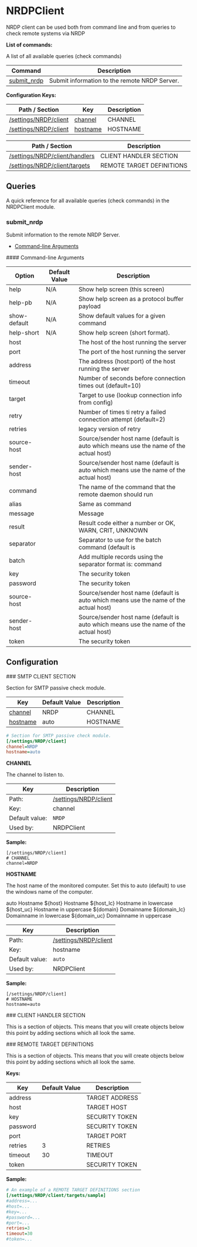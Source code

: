 # NRDPClient

NRDP client can be used both from command line and from queries to check remote systems via NRDP



**List of commands:**

A list of all available queries (check commands)

| Command                     | Description                                   |
|-----------------------------|-----------------------------------------------|
| [submit_nrdp](#submit_nrdp) | Submit information to the remote NRDP Server. |




**Configuration Keys:**



    
    
    
| Path / Section                                  | Key                                         | Description |
|-------------------------------------------------|---------------------------------------------|-------------|
| [/settings/NRDP/client](#/settings/NRDP/client) | [channel](#/settings/NRDP/client_channel)   | CHANNEL     |
| [/settings/NRDP/client](#/settings/NRDP/client) | [hostname](#/settings/NRDP/client_hostname) | HOSTNAME    |


| Path / Section                                                    | Description               |
|-------------------------------------------------------------------|---------------------------|
| [/settings/NRDP/client/handlers](#/settings/NRDP/client/handlers) | CLIENT HANDLER SECTION    |
| [/settings/NRDP/client/targets](#/settings/NRDP/client/targets)   | REMOTE TARGET DEFINITIONS |



## Queries

A quick reference for all available queries (check commands) in the NRDPClient module.

### submit_nrdp

Submit information to the remote NRDP Server.


* [Command-line Arguments](#submit_nrdp_options)





<a name="submit_nrdp_help"/>

<a name="submit_nrdp_help-pb"/>

<a name="submit_nrdp_show-default"/>

<a name="submit_nrdp_help-short"/>

<a name="submit_nrdp_host"/>

<a name="submit_nrdp_port"/>

<a name="submit_nrdp_address"/>

<a name="submit_nrdp_timeout"/>

<a name="submit_nrdp_target"/>

<a name="submit_nrdp_retry"/>

<a name="submit_nrdp_retries"/>

<a name="submit_nrdp_source-host"/>

<a name="submit_nrdp_sender-host"/>

<a name="submit_nrdp_command"/>

<a name="submit_nrdp_alias"/>

<a name="submit_nrdp_message"/>

<a name="submit_nrdp_result"/>

<a name="submit_nrdp_separator"/>

<a name="submit_nrdp_batch"/>

<a name="submit_nrdp_key"/>

<a name="submit_nrdp_password"/>

<a name="submit_nrdp_source-host"/>

<a name="submit_nrdp_sender-host"/>

<a name="submit_nrdp_token"/>

<a name="submit_nrdp_options"/>
#### Command-line Arguments


| Option       | Default Value | Description                                                                           |
|--------------|---------------|---------------------------------------------------------------------------------------|
| help         | N/A           | Show help screen (this screen)                                                        |
| help-pb      | N/A           | Show help screen as a protocol buffer payload                                         |
| show-default | N/A           | Show default values for a given command                                               |
| help-short   | N/A           | Show help screen (short format).                                                      |
| host         |               | The host of the host running the server                                               |
| port         |               | The port of the host running the server                                               |
| address      |               | The address (host:port) of the host running the server                                |
| timeout      |               | Number of seconds before connection times out (default=10)                            |
| target       |               | Target to use (lookup connection info from config)                                    |
| retry        |               | Number of times ti retry a failed connection attempt (default=2)                      |
| retries      |               | legacy version of retry                                                               |
| source-host  |               | Source/sender host name (default is auto which means use the name of the actual host) |
| sender-host  |               | Source/sender host name (default is auto which means use the name of the actual host) |
| command      |               | The name of the command that the remote daemon should run                             |
| alias        |               | Same as command                                                                       |
| message      |               | Message                                                                               |
| result       |               | Result code either a number or OK, WARN, CRIT, UNKNOWN                                |
| separator    |               | Separator to use for the batch command (default is |)                                 |
| batch        |               | Add multiple records using the separator format is: command|result|message            |
| key          |               | The security token                                                                    |
| password     |               | The security token                                                                    |
| source-host  |               | Source/sender host name (default is auto which means use the name of the actual host) |
| sender-host  |               | Source/sender host name (default is auto which means use the name of the actual host) |
| token        |               | The security token                                                                    |






## Configuration

<a name="/settings/NRDP/client"/>
### SMTP CLIENT SECTION

Section for SMTP passive check module.




| Key                                         | Default Value | Description |
|---------------------------------------------|---------------|-------------|
| [channel](#/settings/NRDP/client_channel)   | NRDP          | CHANNEL     |
| [hostname](#/settings/NRDP/client_hostname) | auto          | HOSTNAME    |



```ini
# Section for SMTP passive check module.
[/settings/NRDP/client]
channel=NRDP
hostname=auto

```




<a name="/settings/NRDP/client_channel"/>

**CHANNEL**

The channel to listen to.





| Key            | Description                                     |
|----------------|-------------------------------------------------|
| Path:          | [/settings/NRDP/client](#/settings/NRDP/client) |
| Key:           | channel                                         |
| Default value: | `NRDP`                                          |
| Used by:       | NRDPClient                                      |


**Sample:**

```
[/settings/NRDP/client]
# CHANNEL
channel=NRDP
```


<a name="/settings/NRDP/client_hostname"/>

**HOSTNAME**

The host name of the monitored computer.
Set this to auto (default) to use the windows name of the computer.

auto	Hostname
${host}	Hostname
${host_lc}
Hostname in lowercase
${host_uc}	Hostname in uppercase
${domain}	Domainname
${domain_lc}	Domainname in lowercase
${domain_uc}	Domainname in uppercase






| Key            | Description                                     |
|----------------|-------------------------------------------------|
| Path:          | [/settings/NRDP/client](#/settings/NRDP/client) |
| Key:           | hostname                                        |
| Default value: | `auto`                                          |
| Used by:       | NRDPClient                                      |


**Sample:**

```
[/settings/NRDP/client]
# HOSTNAME
hostname=auto
```


<a name="/settings/NRDP/client/handlers"/>
### CLIENT HANDLER SECTION




This is a section of objects. This means that you will create objects below this point by adding sections which all look the same.






<a name="/settings/NRDP/client/targets"/>
### REMOTE TARGET DEFINITIONS




This is a section of objects. This means that you will create objects below this point by adding sections which all look the same.


**Keys:**


| Key      | Default Value | Description    |
|----------|---------------|----------------|
| address  |               | TARGET ADDRESS |
| host     |               | TARGET HOST    |
| key      |               | SECURITY TOKEN |
| password |               | SECURITY TOKEN |
| port     |               | TARGET PORT    |
| retries  | 3             | RETRIES        |
| timeout  | 30            | TIMEOUT        |
| token    |               | SECURITY TOKEN |


**Sample:**

```ini
# An example of a REMOTE TARGET DEFINITIONS section
[/settings/NRDP/client/targets/sample]
#address=...
#host=...
#key=...
#password=...
#port=...
retries=3
timeout=30
#token=...

```






